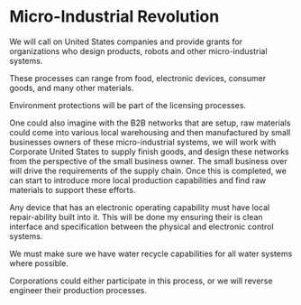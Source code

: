 # Micro-Industrial Revolution

We will call on United States companies and provide grants for organizations who design products, robots and other micro-industrial systems.

These processes can range from food, electronic devices, consumer goods, and many other materials.

Environment protections will be part of the licensing processes.

One could also imagine with the B2B networks that are setup, raw materials could come into various local warehousing and then manufactured by small businesses owners of these micro-industrial systems, we will work with Corporate United States to supply finish goods, and design these networks from the perspective of the small business owner. The small business over will drive the requirements of the supply chain. Once this is completed, we can start to introduce more local production capabilities and find raw materials to support these efforts.

Any device that has an electronic operating capability must have local repair-ability built into it. This will be done my ensuring their is clean interface and specification between the physical and electronic control systems.

We must make sure we have water recycle capabilities for all water systems where possible.

Corporations could either participate in this process, or we will reverse engineer their production processes.
